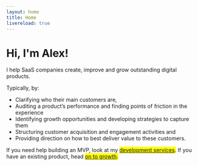 ```yaml
---
layout: home
title: Home
livereload: true
---
```



<!-- # Product development and growth -->

# Hi, I'm Alex! 

I help SaaS companies create, improve and grow outstanding digital products. 

Typically, by: 
* Clarifying who their main customers are, 
* Auditing a product’s performance and finding points of friction in the experience
* Identifying growth opportunities and developing strategies to capture them
* Structuring customer acquisition and engagement activities and 
* Providing direction on how to best deliver value to these customers. 

If you need help building an MVP, look at my <mark><a href="#development">development services</a>.</mark> If you have an existing product, head <mark><a href="#growth">on to growth</a>.</mark>



<!-- I [build compelling digital products]() and [help SaaS companies grow](), I teach and I maintain a [couple of projects](/projects) for fun and profit.


In Montreal, I co-organize product events ([Product Circle](https://www.meetup.com/Product-Circle-Montreal/){:target="_blank"}, [Product Tank](https://www.meetup.com/ProductTank-Montreal/){:target="_blank"}) and have a podcast on digital product development (on hiatus), [prod.](http://www.leprodcast.com){:target="_blank"}

If that is what you are looking for, you can learn more about my services below, or [just get in touch](/contact).  -->



